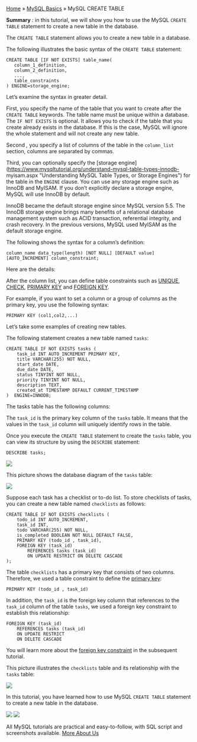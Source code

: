 

[Home](https://www.mysqltutorial.org/) » [MySQL
Basics](https://www.mysqltutorial.org/mysql-basics/) » MySQL CREATE TABLE



 **Summary** _:_ in this tutorial, we will show you how to use the MySQL
`CREATE TABLE` statement to create a new table in the database.



The `CREATE TABLE` statement allows you to create a new table in a database.



The following illustrates the basic syntax of the `CREATE TABLE` statement:


    
    
    CREATE TABLE [IF NOT EXISTS] table_name(
       column_1_definition,
       column_2_definition,
       ...,
       table_constraints
    ) ENGINE=storage_engine;



Let’s examine the syntax in greater detail.



First, you specify the name of the table that you want to create after the
`CREATE TABLE` keywords. The table name must be unique within a database. The
`IF NOT EXISTS` is optional. It allows you to check if the table that you
create already exists in the database. If this is the case, MySQL will ignore
the whole statement and will not create any new table.



Second _,_ you specify a list of columns of the table in the `column_list`
section, columns are separated by commas.



Third, you can optionally specify the [storage
engine](https://www.mysqltutorial.org/understand-mysql-table-types-innodb-
myisam.aspx "Understanding MySQL Table Types, or Storage Engines") for the
table in the `ENGINE` clause. You can use any storage engine such as InnoDB
and MyISAM. If you don’t explicitly declare a storage engine, MySQL will use
InnoDB by default.



InnoDB became the default storage engine since MySQL version 5.5. The InnoDB
storage engine brings many benefits of a relational database management system
such as ACID transaction, referential integrity, and crash recovery. In the
previous versions, MySQL used MyISAM as the default storage engine.



The following shows the syntax for a column’s definition:


    
    
    column_name data_type(length) [NOT NULL] [DEFAULT value] [AUTO_INCREMENT] column_constraint;



Here are the details:



After the column list, you can define table constraints such as
[UNIQUE](https://www.mysqltutorial.org/mysql-unique-constraint/),
[CHECK](https://www.mysqltutorial.org/mysql-check-constraint/), [PRIMARY
KEY](https://www.mysqltutorial.org/mysql-primary-key/) and [FOREIGN
KEY](https://www.mysqltutorial.org/mysql-foreign-key/).



For example, if you want to set a column or a group of columns as the primary
key, you use the following syntax:


    
    
    PRIMARY KEY (col1,col2,...)



Let’s take some examples of creating new tables.



The following statement creates a new table named `tasks`:


    
    
    CREATE TABLE IF NOT EXISTS tasks (
        task_id INT AUTO_INCREMENT PRIMARY KEY,
        title VARCHAR(255) NOT NULL,
        start_date DATE,
        due_date DATE,
        status TINYINT NOT NULL,
        priority TINYINT NOT NULL,
        description TEXT,
        created_at TIMESTAMP DEFAULT CURRENT_TIMESTAMP
    )  ENGINE=INNODB;



The tasks table has the following columns:



The `task_id` is the primary key column of the `tasks` table. It means that
the values in the `task_id` column will uniquely identify rows in the table.



Once you execute the `CREATE TABLE` statement to create the `tasks` table, you
can view its structure by using the `DESCRIBE` statement:


    
    
    DESCRIBE tasks;

![](https://www.mysqltutorial.org/wp-content/uploads/2019/08/MySQL-CREATE-TABLE-DESCRIBE-table.png)


This picture shows the database diagram of the `tasks` table:

![](https://www.mysqltutorial.org/wp-content/uploads/2019/08/MySQL-CREATE-TABLE-Tasks-table.png)


Suppose each task has a checklist or to-do list. To store checklists of tasks,
you can create a new table named `checklists` as follows:


    
    
    CREATE TABLE IF NOT EXISTS checklists (
        todo_id INT AUTO_INCREMENT,
        task_id INT,
        todo VARCHAR(255) NOT NULL,
        is_completed BOOLEAN NOT NULL DEFAULT FALSE,
        PRIMARY KEY (todo_id , task_id),
        FOREIGN KEY (task_id)
            REFERENCES tasks (task_id)
            ON UPDATE RESTRICT ON DELETE CASCADE
    );



The table `checklists` has a primary key that consists of two columns.
Therefore, we used a table constraint to define the [primary
key](https://www.mysqltutorial.org/mysql-primary-key/):


    
    
    PRIMARY KEY (todo_id , task_id)



In addition, the `task_id` is the foreign key column that references to the
`task_id` column of the table `tasks`, we used a foreign key constraint to
establish this relationship:


    
    
    FOREIGN KEY (task_id) 
        REFERENCES tasks (task_id) 
        ON UPDATE RESTRICT 
        ON DELETE CASCADE



You will learn more about the [foreign key
constraint](https://www.mysqltutorial.org/mysql-foreign-key/) in the
subsequent tutorial.



This picture illustrates the `checklists` table and its relationship with the
`tasks` table:

![](https://www.mysqltutorial.org/wp-content/uploads/2019/08/MySQL-CREATE-TABLE-checklists-table.png)


In this tutorial, you have learned how to use MySQL `CREATE TABLE` statement
to create a new table in the database.

![](https://www.mysqltutorial.org/wp-content/themes/evolution/img/left.svg)
![](https://www.mysqltutorial.org/wp-content/themes/evolution/img/right.svg)


All MySQL tutorials are practical and easy-to-follow, with SQL script and
screenshots available. [More About Us](/about-us/)

